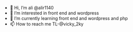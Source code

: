 - 👋 Hi, I’m  ali @alir1140
- 👀 I’m interested in front end and wordpress
- 🌱 I’m currently learning front end and wordpress and php
- 📫 How to reach me TL-@vicky_2ky

<!---
alir1140/alir1140 is a ✨ special ✨ repository because its `README.md` (this file) appears on your GitHub profile.
You can click the Preview link to take a look at your changes.
--->
